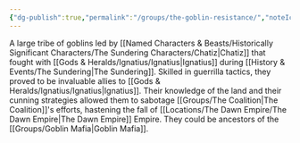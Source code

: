 ```yaml
---
{"dg-publish":true,"permalink":"/groups/the-goblin-resistance/","noteIcon":""}
---
```


A large tribe of goblins led by [[Named Characters & Beasts/Historically Significant  Characters/The Sundering Characters/Chatiz\|Chatiz]] that fought with [[Gods & Heralds/Ignatius/Ignatius\|Ignatius]] during [[History & Events/The Sundering\|The Sundering]]. Skilled in guerrilla tactics, they proved to be invaluable allies to [[Gods & Heralds/Ignatius/Ignatius\|Ignatius]]. Their knowledge of the land and their cunning strategies allowed them to sabotage [[Groups/The Coalition\|The Coalition]]'s efforts, hastening the fall of [[Locations/The Dawn Empire/The Dawn Empire\|The Dawn Empire]] Empire. They could be ancestors of the [[Groups/Goblin Mafia\|Goblin Mafia]].
